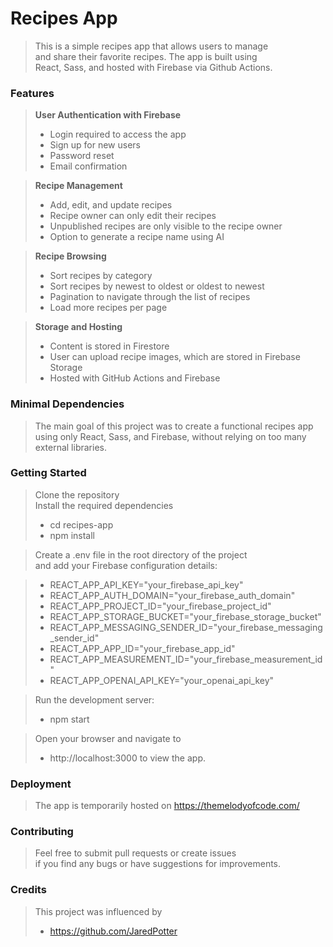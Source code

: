 # Recipes App  
> This is a simple recipes app that allows users to manage  
  and share their favorite recipes. The app is built using   
  React, Sass, and hosted with Firebase via Github Actions.  

### Features  
> **User Authentication with Firebase**  
> - Login required to access the app
> - Sign up for new users
> - Password reset
> - Email confirmation  

> **Recipe Management**  
> - Add, edit, and update recipes
> - Recipe owner can only edit their recipes
> - Unpublished recipes are only visible to the recipe owner
> - Option to generate a recipe name using AI
  
> **Recipe Browsing**  
> - Sort recipes by category
> - Sort recipes by newest to oldest or oldest to newest
> - Pagination to navigate through the list of recipes
> - Load more recipes per page
  
> **Storage and Hosting**  
> - Content is stored in Firestore
> - User can upload recipe images, which are stored in Firebase Storage
> - Hosted with GitHub Actions and Firebase
  
### Minimal Dependencies  
> The main goal of this project was to create a functional recipes app  
  using only React, Sass, and Firebase, without relying on too many external libraries.
  
### Getting Started  
> Clone the repository  
> Install the required dependencies 
> - cd recipes-app 
> - npm install
  
> Create a .env file in the root directory of the project  
  and add your Firebase configuration details: 
   
> - REACT_APP_API_KEY="your_firebase_api_key"
> - REACT_APP_AUTH_DOMAIN="your_firebase_auth_domain"
> - REACT_APP_PROJECT_ID="your_firebase_project_id"
> - REACT_APP_STORAGE_BUCKET="your_firebase_storage_bucket"
> - REACT_APP_MESSAGING_SENDER_ID="your_firebase_messaging_sender_id"
> - REACT_APP_APP_ID="your_firebase_app_id"
> - REACT_APP_MEASUREMENT_ID="your_firebase_measurement_id"
> - REACT_APP_OPENAI_API_KEY="your_openai_api_key"
  
> Run the development server:  
> - npm start
  
> Open your browser and navigate to   
> - http://localhost:3000 to view the app.

### Deployment
> The app is temporarily hosted on https://themelodyofcode.com/

### Contributing  
> Feel free to submit pull requests or create issues   
  if you find any bugs or have suggestions for improvements.

### Credits
> This project was influenced by
> - https://github.com/JaredPotter